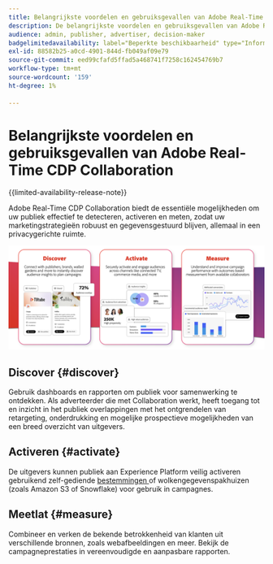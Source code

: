 ```yaml
---
title: Belangrijkste voordelen en gebruiksgevallen van Adobe Real-Time CDP Collaboration
description: De belangrijkste voordelen en gebruiksgevallen van Adobe Real-Time CDP Collaboration begrijpen
audience: admin, publisher, advertiser, decision-maker
badgelimitedavailability: label="Beperkte beschikbaarheid" type="Informative" url="https://helpx.adobe.com/legal/product-descriptions/real-time-customer-data-platform-collaboration.html newtab=true"
exl-id: 88582b25-a0cd-4901-844d-fb049af09e79
source-git-commit: eed99cfafd5ffad5a468741f7258c162454769b7
workflow-type: tm+mt
source-wordcount: '159'
ht-degree: 1%

---
```


# Belangrijkste voordelen en gebruiksgevallen van Adobe Real-Time CDP Collaboration

{{limited-availability-release-note}}

Adobe Real-Time CDP Collaboration biedt de essentiële mogelijkheden om uw publiek effectief te detecteren, activeren en meten, zodat uw marketingstrategieën robuust en gegevensgestuurd blijven, allemaal in een privacygerichte ruimte.

<!-- This graphic needs to be updated, it's incorrectly using "brands". -->

![ Voordelen en gebruiksgevallen van Real-Time CDP Collaboration ](/help/assets/benefits-use-cases/discover-activate-measure.png)

## Discover {#discover}

Gebruik dashboards en rapporten om publiek voor samenwerking te ontdekken. Als adverteerder die met Collaboration werkt, heeft toegang tot en inzicht in het publiek overlappingen met het ontgrendelen van retargeting, onderdrukking en mogelijke prospectieve mogelijkheden van een breed overzicht van uitgevers.

## Activeren {#activate}

De uitgevers kunnen publiek aan Experience Platform veilig activeren gebruikend zelf-gediende [ bestemmingen ](/help/guide/destinations/experience-platform.md) of wolkengegevenspakhuizen (zoals Amazon S3 of Snowflake) voor gebruik in campagnes.

## Meetlat {#measure}

Combineer en verken de bekende betrokkenheid van klanten uit verschillende bronnen, zoals webafbeeldingen en meer. Bekijk de campagneprestaties in vereenvoudigde en aanpasbare rapporten.
